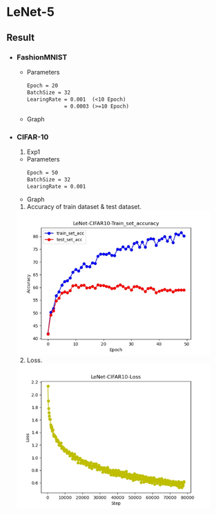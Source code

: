 # LeNet-5

## Result
- ### FashionMNIST
    - Parameters
        ```
        Epoch = 20
        BatchSize = 32
        LearingRate = 0.001  (<10 Epoch)
                    = 0.0003 (>=10 Epoch)
        ```
    - Graph


- ### CIFAR-10
    1. Exp1
    - Parameters
        ```
        Epoch = 50
        BatchSize = 32
        LearingRate = 0.001
        ```
    - Graph  
    1. Accuracy of train dataset & test dataset.  
    <img src="./cf_acc_exp1.jpg" style="zoom:70%"/>

    2. Loss.  
    <img src="./cf_loss_exp1.jpg" style="zoom:70%"/>
    





        

